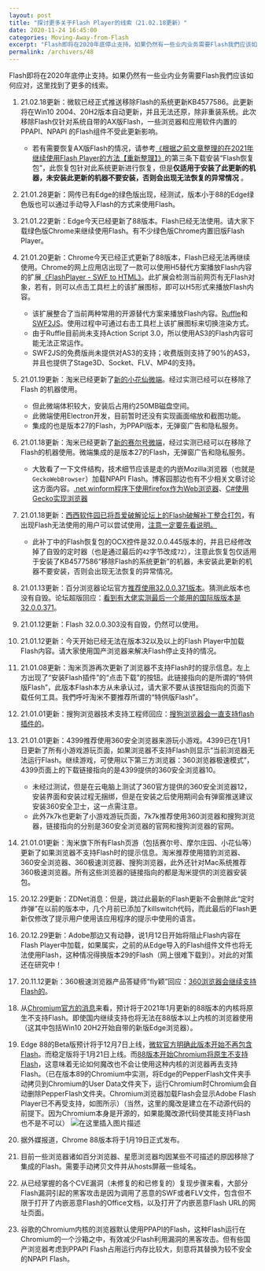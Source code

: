```yaml
---
layout: post
title: "探讨更多关于Flash Player的线索（21.02.18更新）"
date: 2020-11-24 16:45:00
categories: Moving-Away-from-Flash
excerpt: "Flash即将在2020年底停止支持。如果仍然有一些业内业务需要Flash我們应该如何应对，这里找到了更多的线索。"
permalink: /archivers/48
---
```


Flash即将在2020年底停止支持。如果仍然有一些业内业务需要Flash我們应该如何应对，这里找到了更多的线索。
1. 21.02.18更新：微软已经正式推送移除Flash的系统更新KB4577586。此更新将在Win10 2004、20H2版本自动更新，并且无法还原，除非重装系统。此次移除Flash仅针对系统自带的AX版Flash，一些浏览器和应用软件内置的PPAPI、NPAPI 的Flash组件不受此更新影响。
    * 若有需要恢复AX版Flash的情况，请参考[《根据之前文章整理的在2021年继续使用Flash Player的方法【重新整理】》](68.html)的第三条下载安装“Flash恢复包”，此恢复包针对此系统更新进行恢复，但是**仅适用于安装了此更新的机器，未安装此更新的机器不要安装，否则会出现无法恢复的异常情况** 。
2. 21.01.28更新：网传已有Edge的绿色版出现，经测试，版本小于88的Edge绿色版也可以通过手动导入Flash的方式来使用Flash。
3. 21.01.22更新：Edge今天已经更新了88版本。Flash已经无法使用。请大家下载绿色版Chrome来继续使用Flash。有不少绿色版Chrome内置旧版Flash Player。
4. 21.01.20更新：Chrome今天已经正式更新了88版本，Flash已经无法再继续使用。Chrome的网上应用店出现了一款可以使用H5替代方案播放Flash内容的扩展[《FlashPlayer - SWF to HTML》](https://chrome.google.com/webstore/detail/flashplayer-swf-to-html/nodnmpgjlnclahkmgjiinfjklgbbgecg/)。此扩展会检测当前网页有无Flash对象，若有，则可以点击工具栏上的该扩展图标，即可以H5形式来播放Flash内容。
	* 该扩展整合了当前两种常用的开源替代方案来播放Flash内容。[Ruffle](https://ruffle.rs/)和[SWF2JS](https://swf2js.com/)。使用过程中可通过右击工具栏上该扩展图标来切换渲染方式。
	* 由于Ruffle目前尚未支持Action Script 3.0，所以使用AS3的Flash内容可能无法正常运作。
	* SWF2JS的免费版尚未提供对AS3的支持；收费版则支持了90%的AS3，并且也提供了Stage3D、Socket、FLV、MP4的支持。
5. 21.01.19更新：淘米已经更新了[新的小花仙微端](http://dl.61.com/hua/WeHua.msi)。经过实测已经可以在移除了Flash 的机器使用。
   * 但此微端体积较大，安装后占用约250MB磁盘空间。
   * 此微端使用Electron开发，目前暂时还没有实现画面缩放和截图功能。
   * 集成的也是版本27的Flash，为PPAPI版本，无弹窗广告和隐私服务。
6. 21.01.18更新：淘米已经更新了[新的赛尔号微端](http://dl.61.com/seer/Seer.msi)，经过实测已经可以在移除了Flash的机器使用。微端集成的是版本27的Flash，无弹窗广告和隐私服务。
    * 大致看了一下文件结构，技术细节应该是走的内嵌Mozilla浏览器（也就是```GeckoWebBrowser```）加载NPAPI Flash。博客园那边也有不少相关文章讨论这方面内容。[.net winform程序下使用firefox作为Web浏览器](https://www.cnblogs.com/chengzi/p/4497692.html)、[C#使用Gecko实现浏览器](https://www.cnblogs.com/deali/p/6426593.html) 
7. 21.01.18更新：[西西软件园已将吾爱破解论坛上的Flash破解补丁整合打包](https://www.cr173.com/soft/1311482.html)，有出现Flash无法使用的用户可以尝试使用，[注意一定要先看说明。](https://www.52pojie.cn/thread-1350285-1-1.html)
    * 此补丁中的Flash恢复包的OCX控件是32.0.0.445版本的，并且已经修改掉了自毁的定时器（也是通过最后的```42```字节改成```72```），注意此恢复包仅适用于安装了KB4577586“移除Flash的系统更新”的机器，未安装此更新的机器不要安装，否则会出现无法恢复的异常情况。
8. 21.01.13更新：百分浏览器论坛官方[推荐使用32.0.0.371版本](https://www.centbrowser.net/zh-cn/forum.php?mod=viewthread&tid=6719&extra=page%3D1)。猜测此版本也没有自毁。论坛超版回应：[看到有大佬实测最后一个能用的国际版版本是 32.0.0.371](https://www.centbrowser.net/zh-cn/forum.php?mod=redirect&goto=findpost&ptid=8423&pid=49387)。
9. 21.01.12更新：Flash 32.0.0.303没有自毁，仍然可以使用。
10. 21.01.12更新：今天开始已经无法在版本32以及以上的Flash Player中加载Flash内容。请大家使用国产浏览器来解决Flash停止支持的情况。
11. 21.01.08更新：淘米页游再次更新了浏览器不支持Flash时的提示信息。左上方出现了“安装Flash插件”的“点击下载”的按钮。此链接指向的是所谓的“特供版Flash”，此版本Flash本方从未承认过，请大家不要从该按钮指向的页面下载任何工具。我們呼吁淘米不要推荐所谓的“特供版Flash”。
12. 21.01.01更新：搜狗浏览器技术支持工程师回应：[搜狗浏览器会一直支持flash插件的](http://ie.sogou.com/bbs/forum.php?mod=redirect&goto=findpost&ptid=2747473&pid=8433589)。
13. 21.01.01更新：4399推荐使用360安全浏览器来游玩小游戏。4399已在1月1日更新了所有小游戏游玩页面，如果浏览器不支持Flash则显示“当前浏览器无法运行Flash。继续游戏，可使用以下第三方浏览器：360浏览器极速模式”，4399页面上的下载链接指向的是4399提供的360安全浏览器10。
	* 未经过测试，但是在云电脑上测试了360官方提供的360安全浏览器12，安装界面和安装过程无捆绑，但是在安装之后使用期间会有弹窗推送建议安装360安全卫士，这一点需注意。
	* 此外7k7k也更新了小游戏游玩页面，7k7k推荐使用360浏览器和搜狗浏览器，链接指向的分别是360安全浏览器的官网和搜狗浏览器的官网。

14. 21.01.01更新：淘米旗下所有Flash页游（包括赛尔号、摩尔庄园、小花仙等）更新了如果浏览器不支持Flash时的提示信息。淘米推荐使用猎豹浏览器、360安全浏览器、360极速浏览器、搜狗浏览器，此外还针对Mac系统推荐360极速浏览器。所有这些浏览器的链接指向的都是淘米提供的浏览器安装包。
15. 20.12.29更新：ZDNet消息：但是，跳过此最新的Flash更新不会删除此“定时炸弹”在以前的版本中，几个月前已添加了killswitch代码，而此最后的Flash更新仅修改了提示用户使用该应用程序的提示中使用的语言。
16. 20.12.29更新：Adobe那边又有动静，说1月12日开始将阻止Flash内容在Flash Player中加载，如果属实，之前的从Edge导入的Flash组件文件也将无法使用Flash，这种情况得换版本29的Flash（网上很难下载到）。对此的对策还在研究中！
17. 20.11.12更新：360极速浏览器产品答疑师“fly颖”回应：[360浏览器会继续支持Flash的](https://bbs.360.cn/forum.php?mod=viewthread&tid=15933600&page=1#pid118058892)。
18. 从[Chromium官方的消息](https://blog.csdn.net/qq_35977139/article/details/109255750)来看，预计将于2021年1月更新的88版本的内核将原生不支持Flash。即使国内继续支持也将无法在88版本以上内核的浏览器使用（这其中包括Win10 20H2开始自带的新版Edge浏览器）。
19. Edge 88的Beta版预计将于12月7日上线，[微软官方明确此版本开始不再包含Flash](https://dy.163.com/article/FP68QH4Q0511MVC3.html)。而稳定版将于1月21日上线。而[88版本开始Chromium将原生不支持Flash](https://blog.csdn.net/qq_35977139/article/details/109255750#t10)，这意味着无论如何魔改也不会让使用这种内核的浏览器再去支持Flash。（已在版本89的Chromium中实测，将Edge的PepperFlash文件夹手动拷贝到Chromium的User Data文件夹下，运行Chromium时Chromium会自动删除PepperFlash文件夹。Chromium浏览器加载Flash会显示Adobe Flash Player已不再受支持，如图所示）（当然，这里的魔改是建立在不动源代码的前提下。因为Chromium本身是开源的，如果能魔改源代码使其能支持Flash也不是不可以）
![在这里插入图片描述](https://img-blog.csdnimg.cn/20201124155808679.png?x-oss-process=image/watermark,type_ZmFuZ3poZW5naGVpdGk,shadow_10,text_aHR0cHM6Ly9ibG9nLmNzZG4ubmV0L3FxXzM1OTc3MTM5,size_16,color_FFFFFF,t_70#pic_center)
20. 据外媒报道，Chrome 88版本将于1月19日正式发布。
21. 目前一些浏览器诸如百分浏览器、星愿浏览器均因某些不可描述的原因移除了集成的Flash。需要手动拷贝文件并从hosts屏蔽一些域名。
22. 从已经掌握的各个CVE漏洞（未修复的和已修复的）复现步骤来看，大部分Flash漏洞引起的黑客攻击是因为调用了恶意的SWF或者FLV文件，包含但不限于打开了内嵌恶意Flash的Office文档，以及打开了内嵌恶意Flash URL的网址页面。
23. 谷歌的Chromium内核的浏览器默认使用PPAPI的Flash，这种Flash运行在Chromium的一个沙箱之中，有效减少Flash利用漏洞的黑客攻击。但有些国产浏览器考虑到PPAPI Flash占用运行内存比较大，刻意将其替换为较不安全的NPAPI Flash。

